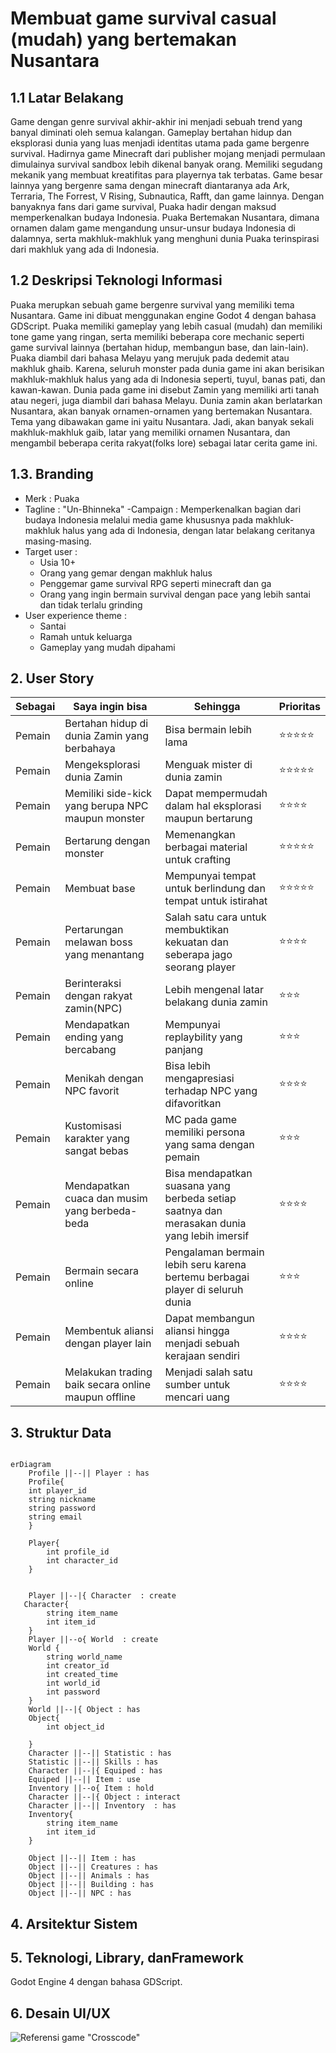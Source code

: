 # Membuat game survival casual (mudah) yang bertemakan Nusantara

## 1.1 Latar Belakang
Game dengan genre survival akhir-akhir ini menjadi sebuah trend yang banyal diminati oleh semua kalangan. Gameplay bertahan hidup dan eksplorasi dunia yang luas menjadi identitas utama pada game bergenre survival. Hadirnya game Minecraft dari publisher mojang menjadi permulaan dimulainya survival sandbox lebih dikenal banyak orang. Memiliki segudang mekanik yang membuat kreatifitas para playernya tak terbatas. Game besar lainnya yang bergenre sama dengan minecraft diantaranya ada Ark, Terraria, The Forrest, V Rising, Subnautica, Rafft, dan game lainnya.
Dengan banyaknya fans dari game survival, Puaka hadir dengan maksud memperkenalkan budaya Indonesia. Puaka Bertemakan Nusantara, dimana ornamen dalam game mengandung unsur-unsur budaya Indonesia di dalamnya, serta makhluk-makhluk yang menghuni dunia Puaka terinspirasi dari makhluk yang ada di Indonesia.

## 1.2 Deskripsi Teknologi Informasi
Puaka merupkan sebuah game bergenre survival yang memiliki tema Nusantara. Game ini dibuat menggunakan engine Godot 4 dengan bahasa GDScript. Puaka memiliki gameplay yang lebih casual (mudah) dan memiliki tone game yang ringan, serta memiliki beberapa core mechanic seperti game survival lainnya (bertahan hidup, membangun base, dan lain-lain).  
Puaka diambil dari bahasa Melayu yang merujuk pada dedemit atau makhluk ghaib. Karena, seluruh monster pada dunia game ini akan berisikan makhluk-makhluk halus yang ada di Indonesia seperti, tuyul, banas pati, dan kawan-kawan. Dunia pada game ini disebut Zamin yang memiliki arti tanah atau negeri, juga diambil dari bahasa Melayu. Dunia zamin akan berlatarkan Nusantara, akan banyak ornamen-ornamen yang bertemakan Nusantara. Tema yang dibawakan game ini yaitu Nusantara. Jadi, akan banyak sekali makhluk-makhluk gaib, latar yang memiliki ornamen Nusantara, dan mengambil beberapa cerita rakyat(folks lore) sebagai latar cerita game ini.


## 1.3. Branding

-	Merk		: Puaka
-	Tagline		: "Un-Bhinneka"
-Campaign 	: Memperkenalkan bagian dari budaya Indonesia melalui media game khususnya pada makhluk-makhluk halus yang ada di Indonesia, dengan latar belakang ceritanya masing-masing.
- Target user :
  -	Usia 10+
  - Orang yang gemar dengan makhluk halus
  -	Penggemar game survival RPG seperti minecraft dan ga
  -	Orang yang ingin bermain survival dengan pace yang lebih santai dan tidak terlalu grinding
-	User experience theme :
    -	Santai
    - Ramah untuk keluarga
    - Gameplay yang mudah dipahami
  

## 2. User Story
Sebagai	| Saya ingin bisa |	Sehingga	| Prioritas
---|---|---|---
Pemain	| Bertahan hidup di dunia Zamin yang berbahaya	| Bisa bermain lebih lama	| ⭐⭐⭐⭐⭐
Pemain |	Mengeksplorasi dunia Zamin	| Menguak mister di dunia zamin |	⭐⭐⭐⭐⭐
Pemain	| Memiliki side-kick yang berupa NPC maupun monster | Dapat mempermudah dalam hal eksplorasi maupun bertarung | ⭐⭐⭐⭐
Pemain	| Bertarung dengan monster | 	Memenangkan berbagai material untuk crafting |	⭐⭐⭐⭐⭐
Pemain	| Membuat base | Mempunyai tempat untuk berlindung dan tempat untuk istirahat |	⭐⭐⭐⭐⭐
Pemain	| Pertarungan melawan boss yang menantang | Salah satu cara untuk membuktikan kekuatan dan seberapa jago seorang player | ⭐⭐⭐⭐
Pemain	| Berinteraksi dengan rakyat zamin(NPC)	| Lebih mengenal latar belakang dunia zamin | ⭐⭐⭐
Pemain	| Mendapatkan ending yang bercabang | Mempunyai replaybility yang panjang | ⭐⭐⭐
Pemain	| Menikah dengan NPC favorit  | Bisa lebih mengapresiasi terhadap NPC yang difavoritkan | ⭐⭐⭐⭐️
Pemain	| Kustomisasi karakter yang sangat bebas | MC pada game memiliki persona yang sama dengan pemain | ⭐⭐⭐
Pemain	| Mendapatkan cuaca dan musim yang berbeda-beda | Bisa mendapatkan suasana yang berbeda setiap saatnya dan merasakan dunia yang lebih imersif | ⭐⭐⭐⭐
Pemain	| Bermain secara online | Pengalaman bermain lebih seru karena bertemu berbagai player di seluruh dunia | ⭐⭐⭐
Pemain	| Membentuk aliansi dengan player lain | Dapat membangun aliansi hingga menjadi sebuah kerajaan sendiri | ⭐⭐⭐⭐
Pemain	| Melakukan trading baik secara online maupun offline | Menjadi salah satu sumber untuk mencari uang | ⭐⭐⭐⭐


## 3. Struktur Data	

```mermaid

erDiagram
    Profile ||--|| Player : has
    Profile{
    int player_id 
    string nickname
    string password
    string email
    }
   
    Player{
        int profile_id
        int character_id 
    }
    

    Player ||--|{ Character  : create
   Character{
        string item_name
        int item_id
    }
    Player ||--o{ World  : create
    World {
        string world_name
        int creator_id
        int created_time
        int world_id
        int password
    }
    World ||--|{ Object : has
    Object{
        int object_id
        
    }
    Character ||--|| Statistic : has
    Statistic ||--|| Skills : has
    Character ||--|{ Equiped : has
    Equiped ||--|| Item : use
    Inventory ||--o{ Item : hold
    Character ||--|{ Object : interact
    Character ||--|| Inventory  : has 
    Inventory{
        string item_name
        int item_id
    }

    Object ||--|| Item : has
    Object ||--|| Creatures : has
    Object ||--|| Animals : has
    Object ||--|| Building : has
    Object ||--|| NPC : has

```
## 4. Arsitektur Sistem

## 5. Teknologi, Library, danFramework
Godot Engine 4 dengan bahasa GDScript.

## 6. Desain UI/UX
![Referensi game "Crosscode"](https://github.com/FikriRmdhn/ProjekUTS/assets/144408745/75d7f38b-e1b8-413d-bf7e-a35377d2826f)


